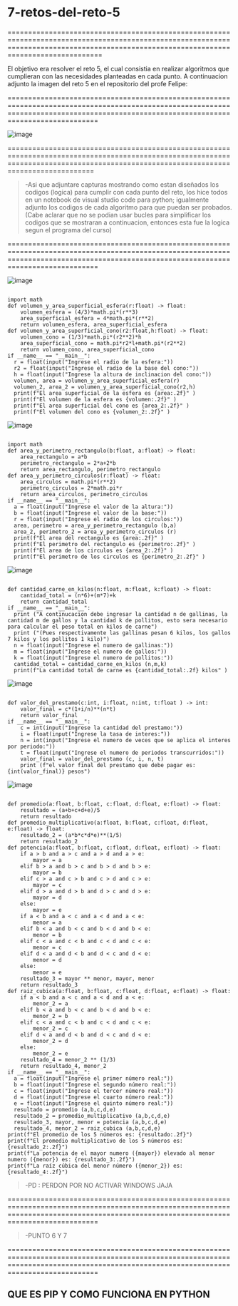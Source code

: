 # 7-retos-del-reto-5
=========================================================================================================================================================================================

El objetivo era resolver el reto 5, el cual consistia en
realizar algoritmos que cumplieran con las necesidades 
planteadas en cada punto.
A continuacion adjunto la imagen del reto 5 en el repositorio del profe Felipe:

========================================================================================================================================================================================

![image](https://github.com/user-attachments/assets/e227598a-dea3-46ad-8e7e-5d1460e58e7b)

=======================================================================================================================================================================================

>-Asi que adjuntare capturas mostrando como estan
>diseñados los codigos (logica) para cumplir con
>cada punto del reto, los hice todos en un notebook
>de visual studio code para python; igualmente adjunto
>los codigos de cada algoritmo para que puedan ser probados.
>(Cabe aclarar que no se podian usar bucles para simplificar
> los codigos que se mostraran a continuacion, entonces esta
>fue la logica segun el programa del curso)

========================================================================================================================================================================================

![image](https://github.com/user-attachments/assets/86755e9b-b3a6-4701-a18b-ef22eed743f1)

```

import math
def volumen_y_area_superficial_esfera(r:float) -> float:
    volumen_esfera = (4/3)*math.pi*(r**3)
    area_superficial_esfera = 4*math.pi*(r**2)
    return volumen_esfera, area_superficial_esfera
def volumen_y_area_superficial_cono(r2:float,h:float) -> float:
    volumen_cono = (1/3)*math.pi*(r2**2)*h
    area_superficial_cono = math.pi*r2*l+math.pi*(r2**2)
    return volumen_cono, area_superficial_cono
if __name__ == "__main__":
  r = float(input("Ingrese el radio de la esfera:"))
  r2 = float(input("Ingrese el radio de la base del cono:"))
  h = float(input("Ingrese la altura de inclinacion del cono:"))
  volumen, area = volumen_y_area_superficial_esfera(r)
  volumen_2, area_2 = volumen_y_area_superficial_cono(r2,h)
  print(f"El area superficial de la esfera es {area:.2f}" )
  print(f"El volumen de la esfera es {volumen:.2f}" )
  print(f"El area superficial del cono es {area_2:.2f}" )
  print(f"El volumen del cono es {volumen_2:.2f}" )

```

![image](https://github.com/user-attachments/assets/62fc3f5d-4914-47a5-bef7-833af2c570dc)

```

import math
def area_y_perimetro_rectangulo(b:float, a:float) -> float:
    area_rectangulo = a*b
    perimetro_rectangulo = 2*a+2*b
    return area_rectangulo, perimetro_rectangulo
def area_y_perimetro_circulos(r:float) -> float:
    area_circulos = math.pi*(r**2)
    perimetro_circulos = 2*math.pi*r
    return area_circulos, perimetro_circulos
if __name__ == "__main__":
  a = float(input("Ingrese el valor de la altura:"))
  b = float(input("Ingrese el valor de la base:"))
  r = float(input("Ingrese el radio de los circulos:"))
  area, perimetro = area_y_perimetro_rectangulo (b,a)
  area_2, perimetro_2 = area_y_perimetro_circulos (r)
  print(f"El area del rectangulo es {area:.2f}" )
  print(f"El perimetro del rectangulo es {perimetro:.2f}" )
  print(f"El area de los circulos es {area_2:.2f}" )
  print(f"El perimetro de los circulos es {perimetro_2:.2f}" )

```

![image](https://github.com/user-attachments/assets/9ab952e3-2012-4dfd-b3ef-c72843d6459c)

```

def cantidad_carne_en_kilos(n:float, m:float, k:float) -> float:
    cantidad_total = (n*6)+(m*7)+k
    return cantidad_total
if __name__ == "__main__":
  print ("A continucacion debe ingresar la cantidad n de gallinas, la cantidad m de gallos y la cantidad k de pollitos, esto sera necesario para calcular el peso total en kilos de carne")
  print ("(Pues respectivamente las gallinas pesan 6 kilos, los gallos 7 kilos y los pollitos 1 kilo)")
  n = float(input("Ingrese el numero de gallinas:"))
  m = float(input("Ingrese el numero de gallos:"))
  k = float(input("Ingrese el numero de pollitos:"))
  cantidad_total = cantidad_carne_en_kilos (n,m,k)
  print(f"La cantidad total de carne es {cantidad_total:.2f} kilos" )

```

![image](https://github.com/user-attachments/assets/7ebf2aab-ad47-4689-8dd9-04bf0694ced0)

```

def valor_del_prestamo(c:int, i:float, n:int, t:float ) -> int:
    valor_final = c*(1+i/n)**(n*t)
    return valor_final
if __name__ == "__main__":
    c = int(input("Ingrese la cantidad del prestamo:"))
    i = float(input("Ingrese la tasa de interes:"))
    n = int(input("Ingrese el numero de veces que se aplica el interes por periodo:"))
    t = float(input("Ingrese el numero de periodos transcurridos:"))
    valor_final = valor_del_prestamo (c, i, n, t)
    print (f"el valor final del prestamo que debe pagar es: {int(valor_final)} pesos")

```

![image](https://github.com/user-attachments/assets/3d62432d-0153-4baf-a116-fce3bcf78f28)

```

def promedio(a:float, b:float, c:float, d:float, e:float) -> float:
    resultado = (a+b+c+d+e)/5
    return resultado
def promedio_multiplicativo(a:float, b:float, c:float, d:float, e:float) -> float:
    resultado_2 = (a*b*c*d*e)**(1/5)
    return resultado_2
def potencia(a:float, b:float, c:float, d:float, e:float) -> float:
    if a > b and a > c and a > d and a > e: 
        mayor = a
    elif b > a and b > c and b > d and b > e: 
        mayor = b
    elif c > a and c > b and c > d and c > e:
        mayor = c
    elif d > a and d > b and d > c and d > e:
        mayor = d
    else:
        mayor = e
    if a < b and a < c and a < d and a < e:
        menor = a
    elif b < a and b < c and b < d and b < e:
        menor = b
    elif c < a and c < b and c < d and c < e:
        menor = c
    elif d < a and d < b and d < c and d < e:
        menor = d
    else:
        menor = e
    resultado_3 = mayor ** menor, mayor, menor
    return resultado_3
def raiz_cubica(a:float, b:float, c:float, d:float, e:float) -> float:
    if a < b and a < c and a < d and a < e:
        menor_2 = a
    elif b < a and b < c and b < d and b < e:
        menor_2 = b
    elif c < a and c < b and c < d and c < e:
        menor_2 = c
    elif d < a and d < b and d < c and d < e:
        menor_2 = d
    else:
        menor_2 = e
    resultado_4 = menor_2 ** (1/3)
    return resultado_4, menor_2
if __name__ == "__main__":
  a = float(input("Ingrese el primer número real:"))
  b = float(input("Ingrese el segundo número real:"))
  c = float(input("Ingrese el tercer número real:"))
  d = float(input("Ingrese el cuarto número real:"))
  e = float(input("Ingrese el quinto número real:"))
  resultado = promedio (a,b,c,d,e)
  resultado_2 = promedio_multiplicativo (a,b,c,d,e)
  resultado_3, mayor, menor = potencia (a,b,c,d,e)
  resultado_4, menor_2 = raiz_cubica (a,b,c,d,e)
print(f"El promedio de los 5 números es: {resultado:.2f}")
print(f"El promedio multiplicativo de los 5 números es: {resultado_2:.2f}")
print(f"La potencia de el mayor numero ({mayor}) elevado al menor numero ({menor}) es: {resultado_3:.2f}")
print(f"La raíz cúbica del menor número ({menor_2}) es: {resultado_4:.2f}")

```

>-PD : PERDON POR NO ACTIVAR WINDOWS JAJA

========================================================================================================================================================================================

>-PUNTO 6 Y 7

========================================================================================================================================================================================
## QUE ES PIP Y COMO FUNCIONA EN PYTHON
